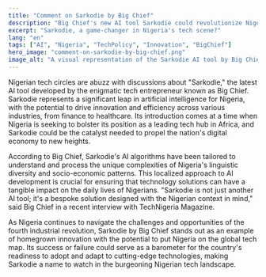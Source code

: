 ```yaml
---
title: "Comment on Sarkodie by Big Chief"
description: "Big Chief's new AI tool Sarkodie could revolutionize Nigeria's tech industry."
excerpt: "Sarkodie, a game-changer in Nigeria's tech scene?"
lang: "en"
tags: ["AI", "Nigeria", "TechPolicy", "Innovation", "BigChief"]
hero_image: "comment-on-sarkodie-by-big-chief.png"
image_alt: "A visual representation of the Sarkodie AI tool by Big Chief"
---
```


Nigerian tech circles are abuzz with discussions about "Sarkodie," the latest AI tool developed by the enigmatic tech entrepreneur known as Big Chief. Sarkodie represents a significant leap in artificial intelligence for Nigeria, with the potential to drive innovation and efficiency across various industries, from finance to healthcare. Its introduction comes at a time when Nigeria is seeking to bolster its position as a leading tech hub in Africa, and Sarkodie could be the catalyst needed to propel the nation's digital economy to new heights.

According to Big Chief, Sarkodie's AI algorithms have been tailored to understand and process the unique complexities of Nigeria's linguistic diversity and socio-economic patterns. This localized approach to AI development is crucial for ensuring that technology solutions can have a tangible impact on the daily lives of Nigerians. "Sarkodie is not just another AI tool; it's a bespoke solution designed with the Nigerian context in mind," said Big Chief in a recent interview with TechNigeria Magazine.

As Nigeria continues to navigate the challenges and opportunities of the fourth industrial revolution, Sarkodie by Big Chief stands out as an example of homegrown innovation with the potential to put Nigeria on the global tech map. Its success or failure could serve as a barometer for the country's readiness to adopt and adapt to cutting-edge technologies, making Sarkodie a name to watch in the burgeoning Nigerian tech landscape.
